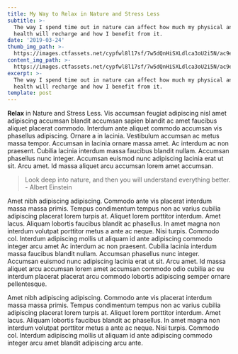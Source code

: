```yaml
---
title: My Way to Relax in Nature and Stress Less
subtitle: >-
  The way I spend time out in nature can affect how much my physical and mental
  health will recharge and how I benefit from it.
date: '2019-03-24'
thumb_img_path: >-
  https://images.ctfassets.net/cypfwl8l17sf/7w5dQnHiSXLdlca3oU2i5N/ac9e00b34a03458daec5027f55808dfa/4.jpg
content_img_path: >-
  https://images.ctfassets.net/cypfwl8l17sf/7w5dQnHiSXLdlca3oU2i5N/ac9e00b34a03458daec5027f55808dfa/4.jpg
excerpt: >-
  The way I spend time out in nature can affect how much my physical and mental
  health will recharge and how I benefit from it.
template: post
---
```


**Relax** in Nature and Stress Less. Vis accumsan feugiat adipiscing nisl amet adipiscing accumsan blandit accumsan sapien blandit ac amet faucibus aliquet placerat commodo. Interdum ante aliquet commodo accumsan vis phasellus adipiscing. Ornare a in lacinia. Vestibulum accumsan ac metus massa tempor. Accumsan in lacinia ornare massa amet. Ac interdum ac non praesent. Cubilia lacinia interdum massa faucibus blandit nullam. Accumsan phasellus nunc integer. Accumsan euismod nunc adipiscing lacinia erat ut sit. Arcu amet. Id massa aliquet arcu accumsan lorem amet accumsan.

> Look deep into nature, and then you will understand everything better. - Albert Einstein

Amet nibh adipiscing adipiscing. Commodo ante vis placerat interdum massa massa primis. Tempus condimentum tempus non ac varius cubilia adipiscing placerat lorem turpis at. Aliquet lorem porttitor interdum. Amet lacus. Aliquam lobortis faucibus blandit ac phasellus. In amet magna non interdum volutpat porttitor metus a ante ac neque. Nisi turpis. Commodo col. Interdum adipiscing mollis ut aliquam id ante adipiscing commodo integer arcu amet Ac interdum ac non praesent. Cubilia lacinia interdum massa faucibus blandit nullam. Accumsan phasellus nunc integer. Accumsan euismod nunc adipiscing lacinia erat ut sit. Arcu amet. Id massa aliquet arcu accumsan lorem amet accumsan commodo odio cubilia ac eu interdum placerat placerat arcu commodo lobortis adipiscing semper ornare pellentesque.

Amet nibh adipiscing adipiscing. Commodo ante vis placerat interdum massa massa primis. Tempus condimentum tempus non ac varius cubilia adipiscing placerat lorem turpis at. Aliquet lorem porttitor interdum. Amet lacus. Aliquam lobortis faucibus blandit ac phasellus. In amet magna non interdum volutpat porttitor metus a ante ac neque. Nisi turpis. Commodo col. Interdum adipiscing mollis ut aliquam id ante adipiscing commodo integer arcu amet blandit adipiscing arcu ante.
